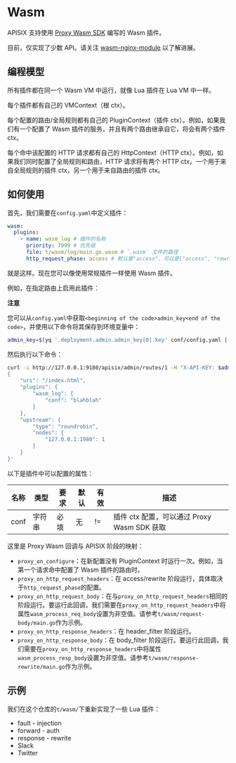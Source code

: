 # Wasm

APISIX 支持使用 [Proxy Wasm SDK](https://github.com/proxy-wasm/spec#sdks) 编写的 Wasm 插件。

目前，仅实现了少数 API。请关注 [wasm-nginx-module](https://github.com/api7/wasm-nginx-module) 以了解进展。

## 编程模型

所有插件都在同一个 Wasm VM 中运行，就像 Lua 插件在 Lua VM 中一样。

每个插件都有自己的 VMContext（根 ctx）。

每个配置的路由/全局规则都有自己的 PluginContext（插件 ctx）。例如，如果我们有一个配置了 Wasm 插件的服务，并且有两个路由继承自它，将会有两个插件 ctx。

每个命中该配置的 HTTP 请求都有自己的 HttpContext（HTTP ctx）。例如，如果我们同时配置了全局规则和路由，HTTP 请求将有两个 HTTP ctx，一个用于来自全局规则的插件 ctx，另一个用于来自路由的插件 ctx。

## 如何使用

首先，我们需要在`config.yaml`中定义插件：

```yaml
wasm:
  plugins:
    - name: wasm_log # 插件的名称
      priority: 7999 # 优先级
      file: t/wasm/log/main.go.wasm # `.wasm` 文件的路径
      http_request_phase: access # 默认是"access"，可以是["access", "rewrite"]之一
```

就是这样。现在您可以像使用常规插件一样使用 Wasm 插件。

例如，在指定路由上启用此插件：

**注意**

您可以从`config.yaml`中获取`<beginning of the code>admin_key<end of the code>`，并使用以下命令将其保存到环境变量中：

```bash
admin_key=$(yq '.deployment.admin.admin_key[0].key' conf/config.yaml | sed's/"//g')
```

然后执行以下命令：

```bash
curl -i http://127.0.0.1:9180/apisix/admin/routes/1 -H "X-API-KEY: $admin_key" -X PUT -d '
{
    "uri": "/index.html",
    "plugins": {
        "wasm_log": {
            "conf": "blahblah"
        }
    },
    "upstream": {
        "type": "roundrobin",
        "nodes": {
            "127.0.0.1:1980": 1
        }
    }
}'
```

以下是插件中可以配置的属性：

|名称 | 类型 | 要求 | 默认 | 有效 | 描述|
|---|---|---|---|---|---|
|conf|字符串 | 必填 | 无|!=|插件 ctx 配置，可以通过 Proxy Wasm SDK 获取|

这里是 Proxy Wasm 回调与 APISIX 阶段的映射：

- `proxy_on_configure`：在新配置没有 PluginContext 时运行一次。例如，当第一个请求命中配置了 Wasm 插件的路由时。
- `proxy_on_http_request_headers`：在 access/rewrite 阶段运行，具体取决于`http_request_phase`的配置。
- `proxy_on_http_request_body`：在与`proxy_on_http_request_headers`相同的阶段运行。要运行此回调，我们需要在`proxy_on_http_request_headers`中将属性`wasm_process_req_body`设置为非空值。请参考`t/wasm/request-body/main.go`作为示例。
- `proxy_on_http_response_headers`：在 header_filter 阶段运行。
- `proxy_on_http_response_body`：在 body_filter 阶段运行。要运行此回调，我们需要在`proxy_on_http_response_headers`中将属性`wasm_process_resp_body`设置为非空值。请参考`t/wasm/response-rewrite/main.go`作为示例。

## 示例

我们在这个仓库的`t/wasm/`下重新实现了一些 Lua 插件：

- fault - injection
- forward - auth
- response - rewrite
- Slack
- Twitter

